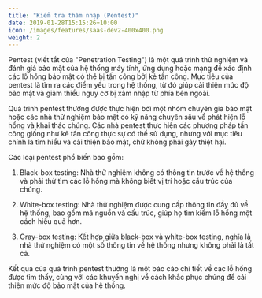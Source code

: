 ```yaml
---
title: "Kiểm tra thâm nhập (Pentest)"
date: 2019-01-28T15:15:26+10:00
icon: /images/features/saas-dev2-400x400.png
weight: 2
---
```


Pentest (viết tắt của "Penetration Testing") là một quá trình thử nghiệm và đánh giá bảo mật của hệ thống máy tính, ứng dụng hoặc mạng để xác định các lỗ hổng bảo mật có thể bị tấn công bởi kẻ tấn công. Mục tiêu của pentest là tìm ra các điểm yếu trong hệ thống, từ đó giúp cải thiện mức độ bảo mật và giảm thiểu nguy cơ bị xâm nhập từ phía bên ngoài.

Quá trình pentest thường được thực hiện bởi một nhóm chuyên gia bảo mật hoặc các nhà thử nghiệm bảo mật có kỹ năng chuyên sâu về phát hiện lỗ hổng và khai thác chúng. Các nhà pentest thực hiện các phương pháp tấn công giống như kẻ tấn công thực sự có thể sử dụng, nhưng với mục tiêu chính là tìm hiểu và cải thiện bảo mật, chứ không phải gây thiệt hại.

Các loại pentest phổ biến bao gồm:

1. Black-box testing: Nhà thử nghiệm không có thông tin trước về hệ thống và phải thử tìm các lỗ hổng mà không biết vị trí hoặc cấu trúc của chúng.

2. White-box testing: Nhà thử nghiệm được cung cấp thông tin đầy đủ về hệ thống, bao gồm mã nguồn và cấu trúc, giúp họ tìm kiếm lỗ hổng một cách hiệu quả hơn.

3. Gray-box testing: Kết hợp giữa black-box và white-box testing, nghĩa là nhà thử nghiệm có một số thông tin về hệ thống nhưng không phải là tất cả.

Kết quả của quá trình pentest thường là một báo cáo chi tiết về các lỗ hổng được tìm thấy, cùng với các khuyến nghị về cách khắc phục chúng để cải thiện mức độ bảo mật của hệ thống.
